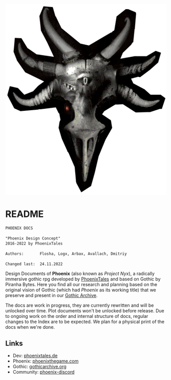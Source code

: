 ![Phoenix' Design Docs](/_img/phoenix-mask-v01.png)

# README

```
PHOENIX DOCS

"Phoenix Design Concept"
2016-2022 by PhoenixTales

Authors:       Flosha, Logx, Arbax, Avallach, Dmitriy

Changed last:  24.11.2022 
```

Design Documents of **Phoenix** (also known as *Project Nyx*), a radically immersive gothic rpg developed by [PhoenixTales](https://phoenixtales.de) and based on Gothic by Piranha Bytes. Here you find all our research and planning based on the original vision of Gothic (which had *Phoenix* as its working title) that we preserve and present in our [Gothic Archive](https://gothicarchive.org). 

The docs are work in progress, they are currently rewritten and will be unlocked over time. Plot documents won't be unlocked before release. Due to ongoing work on the order and internal structure of docs, regular changes to the Index are to be expected. We plan for a physical print of the docs when we're done. 


## Links

* Dev: [phoenixtales.de](https://phoenixtales.de)
* Phoenix: [phoenixthegame.com](https://phoenixthegame.com)
* Gothic: [gothicarchive.org](https://gothicarchive.org)
* Community: [phoenix-discord](https://discord.gg/CK4VAR7fpH)



